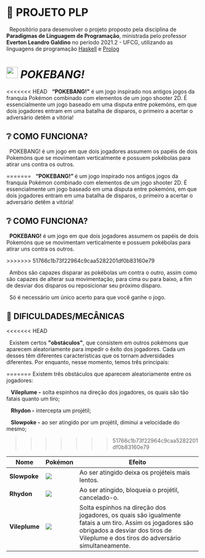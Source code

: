 # 📑 PROJETO PLP 

&nbsp; Repositório para desenvolver o projeto proposto pela disciplina de **Paradigmas de Linguagem de Programação**, ministrada pelo professor **Everton Leandro Galdino** no período 2021.2 - UFCG, utilizando as linguagens de programação [Haskell](https://github.com/aptandre/BANG/tree/main/Haskell/bang) e [Prolog]()

# <img src="https://cdn-icons-png.flaticon.com/512/188/188918.png?w=826&t=st=1657547419~exp=1657548019~hmac=fb3e922e92807a21bb9cf2c1a3a453e3b7d45432045977b093ac344f4a23b03f" width=30px> _POKEBANG!_

<<<<<<< HEAD
&nbsp; **“POKEBANG!”** é um jogo inspirado nos antigos jogos da franquia Pokémon combinado com elementos de um jogo shooter 2D. É essencialmente um jogo baseado em uma disputa entre pokemóns, em que dois jogadores entram em uma batalha de disparos, o primeiro a acertar o adversário detêm a vitória!

## ❔ COMO FUNCIONA?

<p>&nbsp; POKEBANG! é um jogo em que dois jogadores assumem os papéis de dois Pokemóns que se movimentam verticalmente e possuem pokébolas para atirar uns contra os outros.</p>
=======
&nbsp; <strong> “POKEBANG!” </strong> é um jogo inspirado nos antigos jogos da franquia Pokémon combinado com elementos de um jogo shooter 2D. É essencialmente um jogo baseado em uma disputa entre pokemóns, em que dois jogadores entram em uma batalha de disparos, o primeiro a acertar o adversário detêm a vitória!

## ❔ COMO FUNCIONA?

<p>&nbsp; <strong>POKEBANG!</strong> é um jogo em que dois jogadores assumem os papéis de dois Pokemóns que se movimentam verticalmente e possuem pokébolas para atirar uns contra os outros.</p>
>>>>>>> 51766c1b73f22964c9caa5282201df0b83160e79

<p>&nbsp; Ambos são capazes disparar as pokébolas um contra o outro, assim como são capazes de alterar sua movimentação, para cima ou para baixo, a fim de desviar dos disparos ou reposicionar seu próximo disparo.</p>

<p>&nbsp; Só é necessário um único acerto para que você ganhe o jogo.</p>

## 🤔 DIFICULDADES/MECÂNICAS

<<<<<<< HEAD
<p>&nbsp; Existem certos <strong>"obstáculos"</strong>, que consistem em outros pokémons que aparecem aleatoriamente para impedir o êxito dos jogadores. Cada um desses têm diferentes características que os tornam adversidades diferentes. Por enquanto, nesse momento, temos três principais: </p>
=======
Existem três obstáculos que aparecem aleatoriamente entre os jogadores:

&nbsp;&nbsp;&nbsp;**Vileplume -** solta espinhos na direção dos jogadores, os quais são tão fatais quanto um tiro;

&nbsp;&nbsp;&nbsp;**Rhydon -** intercepta um projétil;

&nbsp;&nbsp;&nbsp;**Slowpoke -** ao ser atingido por um projétil, diminui a velocidade do mesmo;


>>>>>>> 51766c1b73f22964c9caa5282201df0b83160e79

| Nome  |  Pokémon  | Efeito |
| --------- | -------- | --------- |
| **Slowpoke** |<img src="https://img.pokemondb.net/sprites/sword-shield/normal/slowpoke.png"> | Ao ser atingido deixa os projéteis mais lentos. |
| **Rhydon** | <img src="https://pixelartmaker-data-78746291193.nyc3.digitaloceanspaces.com/image/1234ba855fd443b.png"> | Ao ser atingido, bloqueia o projétil, cancelado-o. |
| **Vileplume** | <img src="https://img.pokemondb.net/sprites/sword-shield/normal/vileplume.png"> | Solta espinhos na direção dos jogadores, os quais são igualmente fatais a um tiro. Assim os jogadores são obrigados a desviar dos tiros de Vileplume e dos tiros do adversário simultaneamente.